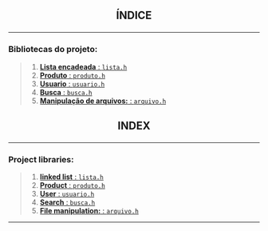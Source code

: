 
## <p align = center> **ÍNDICE** <p>

---

### Bibliotecas do projeto:

> 1. [**Lista encadeada** : ``lista.h``](lista.md#Português)
> 2. [**Produto** : ``produto.h``](produto.md#Português)
> 3. [**Usuario** : ``usuario.h``](usuario.md#Português)
> 4. [**Busca** : ``busca.h``](busca.md#Português)
> 5. [**Manipulação de arquivos:** : ``arquivo.h``](arquivo.md#Português)

## <p align = center> **INDEX** <p>

---

### Project libraries:

> 1. [**linked list** : ``lista.h``](lista.md#English)
> 2. [**Product** : ``produto.h``](produto.md#English)
> 3. [**User** : ``usuario.h``](usuario.md#English)
> 4. [**Search** : ``busca.h``](busca.md#English)
> 5. [**File manipulation:** : ``arquivo.h``](arquivo.md#English)

---
